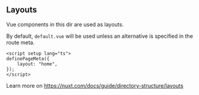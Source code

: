 ## Layouts

Vue components in this dir are used as layouts.

By default, `default.vue` will be used unless an alternative is specified in the route meta.

```vue
<script setup lang="ts">
definePageMeta({
	layout: "home",
});
</script>
```

Learn more on https://nuxt.com/docs/guide/directory-structure/layouts
